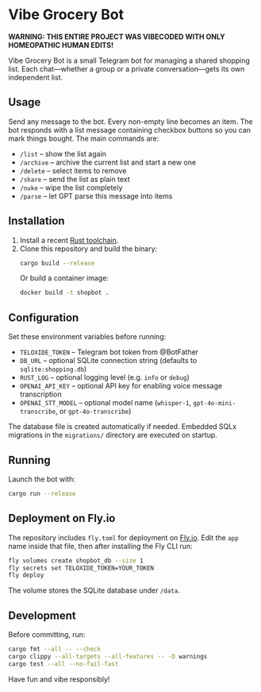 # Vibe Grocery Bot

**WARNING: THIS ENTIRE PROJECT WAS VIBECODED WITH ONLY HOMEOPATHIC HUMAN EDITS!**

Vibe Grocery Bot is a small Telegram bot for managing a shared shopping list. Each chat—whether a group or a private conversation—gets its own independent list.

## Usage

Send any message to the bot. Every non-empty line becomes an item. The bot responds with a list message containing checkbox buttons so you can mark things bought. The main commands are:

- `/list` – show the list again
- `/archive` – archive the current list and start a new one
- `/delete` – select items to remove
- `/share` – send the list as plain text
- `/nuke` – wipe the list completely
- `/parse` – let GPT parse this message into items

## Installation

1. Install a recent [Rust toolchain](https://www.rust-lang.org/tools/install).
2. Clone this repository and build the binary:
   ```bash
   cargo build --release
   ```
   Or build a container image:
   ```bash
   docker build -t shopbot .
   ```

## Configuration

Set these environment variables before running:

- `TELOXIDE_TOKEN` – Telegram bot token from @BotFather
- `DB_URL` – optional SQLite connection string (defaults to `sqlite:shopping.db`)
- `RUST_LOG` – optional logging level (e.g. `info` or `debug`)
- `OPENAI_API_KEY` – optional API key for enabling voice message transcription
- `OPENAI_STT_MODEL` – optional model name (`whisper-1`, `gpt-4o-mini-transcribe`, or `gpt-4o-transcribe`)

The database file is created automatically if needed. Embedded SQLx migrations in the `migrations/` directory are executed on startup.

## Running

Launch the bot with:

```bash
cargo run --release
```

## Deployment on Fly.io

The repository includes `fly.toml` for deployment on [Fly.io](https://fly.io/). Edit the `app` name inside that file, then after installing the Fly CLI run:

```bash
fly volumes create shopbot_db --size 1
fly secrets set TELOXIDE_TOKEN=YOUR_TOKEN
fly deploy
```

The volume stores the SQLite database under `/data`.

## Development

Before committing, run:
```bash
cargo fmt --all -- --check
cargo clippy --all-targets --all-features -- -D warnings
cargo test --all --no-fail-fast
```

Have fun and vibe responsibly!

